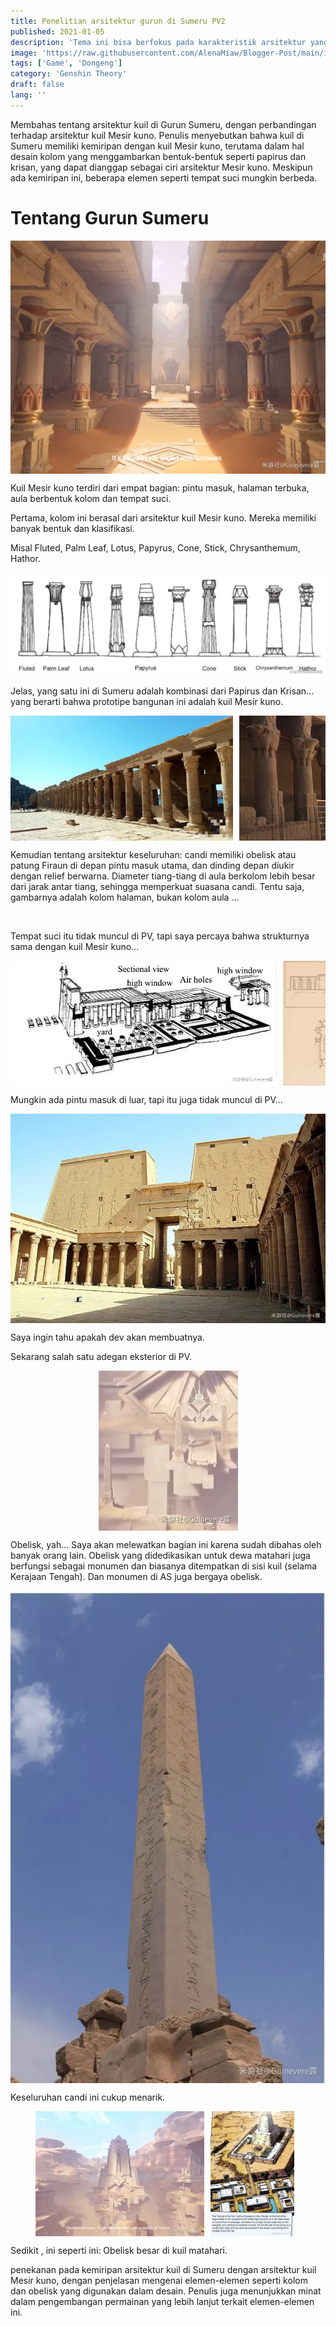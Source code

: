```yaml
---
title: Penelitian arsitektur gurun di Sumeru PV2
published: 2021-01-05
description: 'Tema ini bisa berfokus pada karakteristik arsitektur yang unik atau khusus untuk lingkungan gurun, sejarah perkembangan arsitektur di wilayah tersebut'
image: 'https://raw.githubusercontent.com/AlenaMiaw/Blogger-Post/main/image/genshin-impact-sumeru.jpg'
tags: ['Game', 'Dongeng']
category: 'Genshin Theory'
draft: false 
lang: ''
---
```



<p>Membahas tentang arsitektur kuil di Gurun Sumeru, dengan perbandingan terhadap arsitektur kuil Mesir kuno. Penulis menyebutkan bahwa kuil di Sumeru memiliki kemiripan dengan kuil Mesir kuno, terutama dalam hal desain kolom yang menggambarkan bentuk-bentuk seperti papirus dan krisan, yang dapat dianggap sebagai ciri arsitektur Mesir kuno. Meskipun ada kemiripan ini, beberapa elemen seperti tempat suci mungkin berbeda.</p>
<h1>Tentang Gurun Sumeru</h1>
<div class="separator" style="display:flex; justify-content:center">
<img alt="arsitektur gurun" border="0" data-original-height="577" data-original-width="526" src="https://raw.githubusercontent.com/AlenaMiaw/Blogger-Post/main/image/dari-hoyolab.png" /></div>
<div>
  <p>Kuil Mesir kuno terdiri dari empat bagian: pintu masuk, halaman terbuka, aula berbentuk kolom dan tempat suci.</p>
  <p>Pertama, kolom ini berasal dari arsitektur kuil Mesir kuno. Mereka memiliki banyak bentuk dan klasifikasi.</p>
  <p>Misal Fluted, Palm Leaf, Lotus, Papyrus, Cone, Stick, Chrysanthemum, Hathor.</p>
</div>
<div class="separator" style="display:flex; justify-content:center">
<img alt="arsitektur gurun" border="0" data-original-height="577" data-original-width="526" src="https://raw.githubusercontent.com/AlenaMiaw/Blogger-Post/main/image/dari-hoyolab1.png" /></div>
<div>
  <p>Jelas, yang satu ini di Sumeru adalah kombinasi dari Papirus dan Krisan... yang berarti bahwa prototipe bangunan ini adalah kuil Mesir kuno.</p>
</div>
<div style="display: flex; overflow-x: auto; white-space: nowrap;">
  <img alt="no image" class="c sz" src="https://raw.githubusercontent.com/AlenaMiaw/Blogger-Post/main/image/dari-hoyolab2.png" style="max-height: 200px; margin-right: 10px;" />
  <img alt="no image" class="c sz" src="https://raw.githubusercontent.com/AlenaMiaw/Blogger-Post/main/image/dari-hoyolab3.png" style="max-height: 200px; margin-right: 10px;" />
  <img alt="no image" class="c sz" src="https://raw.githubusercontent.com/AlenaMiaw/Blogger-Post/main/image/dari-hoyolab4.png" style="max-height: 200px;" />
</div>

<div>
  <p>Kemudian tentang arsitektur keseluruhan: candi memiliki obelisk atau patung Firaun di depan pintu masuk utama, dan dinding depan diukir dengan relief berwarna. Diameter tiang-tiang di aula berkolom lebih besar dari jarak antar tiang, sehingga memperkuat suasana candi. Tentu saja, gambarnya adalah kolom halaman, bukan kolom aula ...</p><br />
</div>
<p>Tempat suci itu tidak muncul di PV, tapi saya percaya bahwa strukturnya sama dengan kuil Mesir kuno...</p>
<div style="display: flex; overflow-x: auto; white-space: nowrap;">
  <img style="max-height: 200px; margin-right: 10px;" alt="no image" class="c sz" src="https://raw.githubusercontent.com/AlenaMiaw/Blogger-Post/main/image/dari-hoyolab5.png" />
  <img style="max-height: 200px; margin-right: 10px;" alt="no image" class="c sz" src="https://raw.githubusercontent.com/AlenaMiaw/Blogger-Post/main/image/dari-hoyolab6.png" />
</div>
<p>Mungkin ada pintu masuk di luar, tapi itu juga tidak muncul di PV...</p>
<div class="separator" style="display:flex; justify-content:center"><img alt="arsitektur gurun" border="0" data-original-height="577" data-original-width="526" src="https://raw.githubusercontent.com/AlenaMiaw/Blogger-Post/main/image/dari-hoyolab7.png" /></div>
<p>Saya ingin tahu apakah dev akan membuatnya.</p>
<p> Sekarang salah satu adegan eksterior di PV.</p>
<div class="separator" style="display:flex; justify-content:center">
<img alt="arsitektur gurun" border="0" data-original-height="577" data-original-width="526" src="https://raw.githubusercontent.com/AlenaMiaw/Blogger-Post/main/image/dari-hoyolab8.png" /></div>
<p>Obelisk, yah... Saya akan melewatkan bagian ini karena sudah dibahas oleh banyak orang lain. Obelisk yang didedikasikan untuk dewa matahari juga berfungsi sebagai monumen dan biasanya ditempatkan di sisi kuil (selama Kerajaan Tengah). Dan monumen di AS juga bergaya obelisk.</p>
<div style="justify-content:center; display:flex" style="clear: both;">
<img alt="arsitektur gurun" border="0" data-original-height="577" data-original-width="526" src="https://raw.githubusercontent.com/AlenaMiaw/Blogger-Post/main/image/dari-hoyolab9.png" /></div>
<p>Keseluruhan candi ini cukup menarik.</p>
<div style="display:flex; justify-content:center;">
  <img style="max-height: 200px; margin-right: 10px;" alt="no image" class="c sz" src="https://raw.githubusercontent.com/AlenaMiaw/Blogger-Post/main/image/dari-hoyolab10.png" />
  <img style="max-height: 200px; margin-right: 10px;" alt="no image" class="c sz" src="https://raw.githubusercontent.com/AlenaMiaw/Blogger-Post/main/image/dari-hoyolab11.png" />
</div>
<p>Sedikit , ini seperti ini: Obelisk besar di kuil matahari.</p>
<p>penekanan pada kemiripan arsitektur kuil di Sumeru dengan arsitektur kuil Mesir kuno, dengan penjelasan mengenai elemen-elemen seperti kolom dan obelisk yang digunakan dalam desain. Penulis juga menunjukkan minat dalam pengembangan permainan yang lebih lanjut terkait elemen-elemen ini.</p>

<style>
     ::-webkit-scrollbar {
    width: 1px;
}
 
::-webkit-scrollbar-track { 
    background: transparent;    
}
 
::-webkit-scrollbar-thumb {
    background: transparent;
}
     
     
         .drK ::-webkit-scrollbar {
    width: 1px;
}
 
.drK ::-webkit-scrollbar-track { 
    background: transparent;    
}
 
.drK ::-webkit-scrollbar-thumb {
    background: transparent;
}
</style>